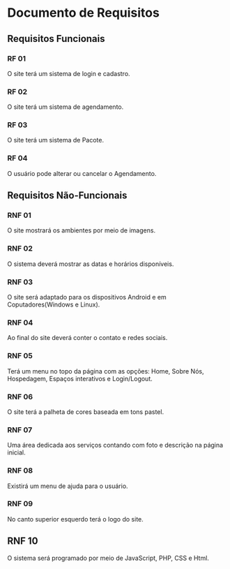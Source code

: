 # Documento de Requisitos

## Requisitos Funcionais

### RF 01

O site terá um sistema de login e cadastro.

### RF 02

O site terá um sistema de agendamento.

### RF 03

O site terá um sistema de Pacote.

### RF 04

O usuário pode alterar ou cancelar o Agendamento.


## Requisitos Não-Funcionais

### RNF 01

O site mostrará os ambientes por meio de imagens.

### RNF 02

O sistema deverá mostrar as datas e horários disponíveis.

### RNF 03

O site será adaptado para os dispositivos Android e em Coputadores(Windows e Linux).

### RNF 04

Ao final do site deverá conter o contato e redes sociais.

### RNF 05

Terá um menu no topo da página com as opções: Home, Sobre Nós, Hospedagem, Espaços interativos e Login/Logout.

### RNF 06

O site terá a palheta de cores baseada em tons pastel.

### RNF 07

Uma área dedicada aos serviços contando com foto e descrição na página inicial.

### RNF 08

Existirá um menu de ajuda para o usuário.

### RNF 09

No canto superior esquerdo terá o logo do site.

## RNF 10

O sistema será programado por meio de JavaScript, PHP, CSS e Html.
